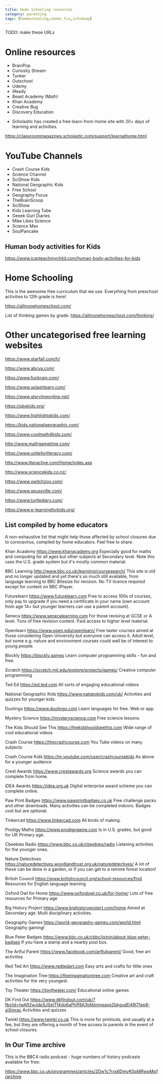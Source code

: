 ```yaml
---
title: Home Schooling resources
category: parenting
tags: [homeschooling,needs_fix,infodump]
---
```


_TODO_: make these URLs

# Online resources

- BrainPop
- Curiosity Stream
- Tynker
- Outschool
- Udemy
- iReady
- Beast Academy (Math)
- Khan Academy
- Creative Bug
- Discovery Education

* Scholastic has created a free learn-from-home site with 20+ days of learning and activities.

https://classroommagazines.scholastic.com/support/learnathome.html

# YouTube Channels

- Crash Course Kids
- Science Channel
- SciShow Kids
- National  Geographic Kids
- Free School
- Geography Focus
- TheBrainScoop
- SciShow
- Kids Learning Tube
- Geeek Gurl Diaries
- Mike Likes Science
- Science Max
- SoulPancake

## Human body activities for Kids

https://www.icanteachmychild.com/human-body-activities-for-kids


# Home Schooling

This is the awesome free curriculum that we use. Everything from preschool activities to 12th grade is here!

https://allinonehomeschool.com/

List of thinking games by grade: https://allinonehomeschool.com/thinking/

# Other uncategorised free learning websites 


https://www.starfall.com/h/

https://www.abcya.com/

https://www.funbrain.com/

https://www.splashlearn.com/

https://www.storylineonline.net/

https://pbskids.org/

https://www.highlightskids.com/

https://kids.nationalgeographic.com/

https://www.coolmath4kids.com/

http://www.mathgametime.com/

https://www.uniteforliteracy.com/

http://www.literactive.com/Home/index.asp

http://www.sciencekids.co.nz/

https://www.switchzoo.com/

https://www.seussville.com/

https://www.turtlediary.com/

https://www.e-learningforkids.org/

## List compiled by home educators

A non-exhaustive list that might help those affected by school closures due to coronavirus, compiled by home educators. 
Feel free to share.

Khan Academy
https://www.khanacademy.org
Especially good for maths and computing for all ages but other subjects at Secondary level. Note this uses the U.S. grade system but it's mostly common material.

BBC Learning
http://www.bbc.co.uk/learning/coursesearch/
This site is old and no longer updated and yet there's so much still available, from language learning to BBC Bitesize for revision. No TV licence required except for content on BBC iPlayer.

Futurelearn
https://www.futurelearn.com
Free to access 100s of courses, only pay to upgrade if you need a certificate in your name (own account from age 14+ but younger learners can use a parent account).

Seneca
https://www.senecalearning.com
For those revising at GCSE or A level. Tons of free revision content. Paid access to higher level material.

Openlearn
https://www.open.edu/openlearn/
Free taster courses aimed at those considering Open University but everyone can access it. Adult level, but some e.g. nature and environment courses could well be of interest to young people.

Blockly
https://blockly.games
Learn computer programming skills - fun and free.

Scratch
https://scratch.mit.edu/explore/projects/games/
Creative computer programming

Ted Ed
https://ed.ted.com
All sorts of engaging educational videos

National Geographic Kids
https://www.natgeokids.com/uk/
Activities and quizzes for younger kids.

Duolingo
https://www.duolingo.com
Learn languages for free. Web or app.

Mystery Science
https://mysteryscience.com
Free science lessons

The Kids Should See This
https://thekidshouldseethis.com
Wide range of cool educational videos

Crash Course
https://thecrashcourse.com
You Tube videos on many subjects

Crash Course Kids
https://m.youtube.com/user/crashcoursekids
As above for a younger audience

Crest Awards
https://www.crestawards.org
Science awards you can complete from home.

iDEA Awards
https://idea.org.uk
Digital enterprise award scheme you can complete online.

Paw Print Badges
https://www.pawprintbadges.co.uk
Free challenge packs and other downloads. Many activities can be completed indoors. Badges cost but are optional.

Tinkercad
https://www.tinkercad.com
All kinds of making.

Prodigy Maths
https://www.prodigygame.com
Is in U.S. grades, but good for UK Primary age.

Cbeebies Radio
https://www.bbc.co.uk/cbeebies/radio
Listening activities for the younger ones.

Nature Detectives
https://naturedetectives.woodlandtrust.org.uk/naturedetectives/
A lot of these can be done in a garden, or if you can get to a remote forest location!

British Council
https://www.britishcouncil.org/school-resources/find
Resources for English language learning

Oxford Owl for Home
https://www.oxfordowl.co.uk/for-home/
Lots of free resources for Primary age

Big History Project
https://www.bighistoryproject.com/home
Aimed at Secondary age. Multi disciplinary activities.

Geography Games
https://world-geography-games.com/world.html
Geography gaming!

Blue Peter Badges
https://www.bbc.co.uk/cbbc/joinin/about-blue-peter-badges
If you have a stamp and a nearby post box.

The Artful Parent
https://www.facebook.com/artfulparent/
Good, free art activities 

Red Ted Art
https://www.redtedart.com
Easy arts and crafts for little ones

The Imagination Tree
https://theimaginationtree.com
Creative art and craft activities for the very youngest.

Toy Theater
https://toytheater.com/
Educational online games

DK Find Out
https://www.dkfindout.com/uk/?fbclid=IwAR2wJdpSJSeITf4do6aPhff8A3tAktnmpaxqZbkgudD49l71ep8-sjXmrac
Activities and quizzes

Twinkl
https://www.twinkl.co.uk
This is more for printouts, and usually at a fee, but they are offering a month of free access to parents in the event of school closures.

## In Our Time archive

This is the BBC4 radio podcast - huge numbers of history podcasts available for free:

https://www.bbc.co.uk/programmes/articles/2Dw1c7rxs6DmyK0pMRwpMq1/archive

